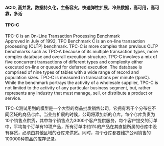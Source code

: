 #### ACID, 高并发，数据持久化，主备容灾，快速弹性扩展，冷热数据，高可用，高可靠，多活



#### TPC-C
TPC-C is an On-Line Transaction Processing Benchmark  
Approved in July of 1992, TPC Benchmark C is an on-line transaction processing (OLTP) benchmark. TPC-C is more complex than previous OLTP benchmarks such as TPC-A because of its multiple transaction types, more complex database and overall execution structure. TPC-C involves a mix of five concurrent transactions of different types and complexity either executed on-line or queued for deferred execution. The database is comprised of nine types of tables with a wide range of record and population sizes. TPC-C is measured in transactions per minute (tpmC). While the benchmark portrays the activity of a wholesale supplier, TPC-C is not limited to the activity of any particular business segment, but, rather represents any industry that must manage, sell, or distribute a product or service.

TPC-C测试用到的模型是一个大型的商品批发销售公司，它拥有若干个分布在不同区域的商品仓库。当业务扩展的时候，公司将添加新的仓库。每个仓库负责为10个销售点供货，其中每个销售点为3000个客户提供服务，每个客户提交的订单中，平均每个订单有10项产品，所有订单中约1%的产品在其直接所属的仓库中没有存货，必须由其他区域的仓库来供货。同时，每个仓库都要维护公司销售的100000种商品的库存记录。